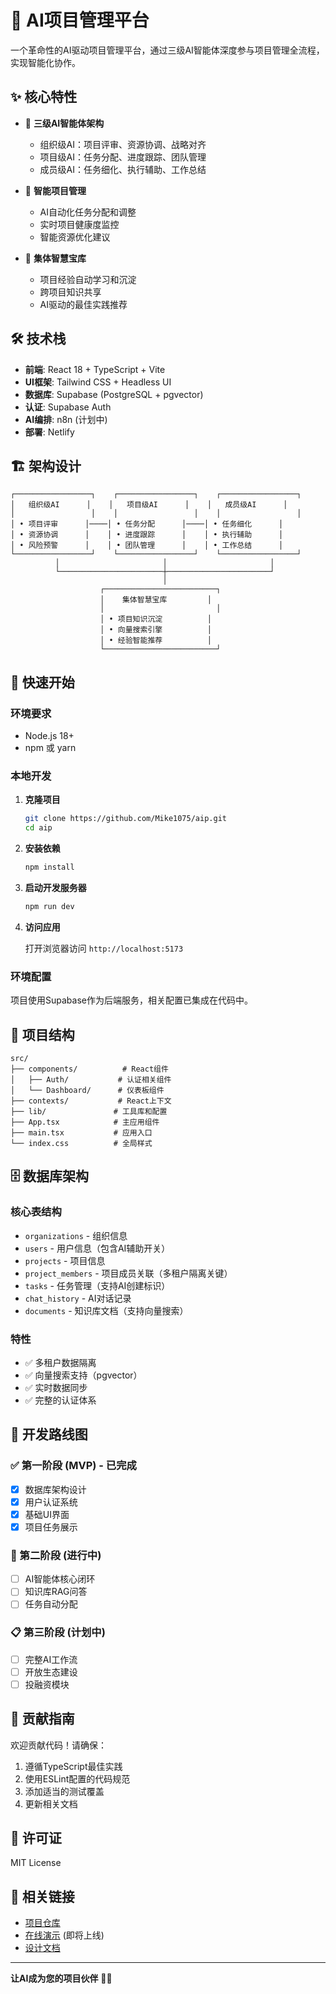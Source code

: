 # 🤖 AI项目管理平台

一个革命性的AI驱动项目管理平台，通过三级AI智能体深度参与项目管理全流程，实现智能化协作。

## ✨ 核心特性

- 🎯 **三级AI智能体架构**
  - 组织级AI：项目评审、资源协调、战略对齐
  - 项目级AI：任务分配、进度跟踪、团队管理
  - 成员级AI：任务细化、执行辅助、工作总结

- 🚀 **智能项目管理**
  - AI自动化任务分配和调整
  - 实时项目健康度监控
  - 智能资源优化建议

- 🧠 **集体智慧宝库**
  - 项目经验自动学习和沉淀
  - 跨项目知识共享
  - AI驱动的最佳实践推荐

## 🛠️ 技术栈

- **前端**: React 18 + TypeScript + Vite
- **UI框架**: Tailwind CSS + Headless UI
- **数据库**: Supabase (PostgreSQL + pgvector)
- **认证**: Supabase Auth
- **AI编排**: n8n (计划中)
- **部署**: Netlify

## 🏗️ 架构设计

```
┌─────────────────┐    ┌─────────────────┐    ┌─────────────────┐
│   组织级AI      │    │   项目级AI      │    │   成员级AI      │
│                 │    │                 │    │                 │
│ • 项目评审      │────│ • 任务分配      │────│ • 任务细化      │
│ • 资源协调      │    │ • 进度跟踪      │    │ • 执行辅助      │
│ • 风险预警      │    │ • 团队管理      │    │ • 工作总结      │
└─────────────────┘    └─────────────────┘    └─────────────────┘
          │                       │                       │
          └───────────────────────┼───────────────────────┘
                                  │
                    ┌─────────────────────────┐
                    │    集体智慧宝库         │
                    │                         │
                    │ • 项目知识沉淀          │
                    │ • 向量搜索引擎          │
                    │ • 经验智能推荐          │
                    └─────────────────────────┘
```

## 🚀 快速开始

### 环境要求

- Node.js 18+
- npm 或 yarn

### 本地开发

1. **克隆项目**
   ```bash
   git clone https://github.com/Mike1075/aip.git
   cd aip
   ```

2. **安装依赖**
   ```bash
   npm install
   ```

3. **启动开发服务器**
   ```bash
   npm run dev
   ```

4. **访问应用**
   
   打开浏览器访问 `http://localhost:5173`

### 环境配置

项目使用Supabase作为后端服务，相关配置已集成在代码中。

## 📁 项目结构

```
src/
├── components/          # React组件
│   ├── Auth/           # 认证相关组件
│   └── Dashboard/      # 仪表板组件
├── contexts/           # React上下文
├── lib/               # 工具库和配置
├── App.tsx            # 主应用组件
├── main.tsx           # 应用入口
└── index.css          # 全局样式
```

## 🗄️ 数据库架构

### 核心表结构

- `organizations` - 组织信息
- `users` - 用户信息（包含AI辅助开关）
- `projects` - 项目信息
- `project_members` - 项目成员关联（多租户隔离关键）
- `tasks` - 任务管理（支持AI创建标识）
- `chat_history` - AI对话记录
- `documents` - 知识库文档（支持向量搜索）

### 特性

- ✅ 多租户数据隔离
- ✅ 向量搜索支持（pgvector）
- ✅ 实时数据同步
- ✅ 完整的认证体系

## 🚀 开发路线图

### ✅ 第一阶段 (MVP) - 已完成
- [x] 数据库架构设计
- [x] 用户认证系统
- [x] 基础UI界面
- [x] 项目任务展示

### 🔄 第二阶段 (进行中)
- [ ] AI智能体核心闭环
- [ ] 知识库RAG问答
- [ ] 任务自动分配

### 📋 第三阶段 (计划中)
- [ ] 完整AI工作流
- [ ] 开放生态建设
- [ ] 投融资模块

## 🤝 贡献指南

欢迎贡献代码！请确保：

1. 遵循TypeScript最佳实践
2. 使用ESLint配置的代码规范
3. 添加适当的测试覆盖
4. 更新相关文档

## 📄 许可证

MIT License

## 🔗 相关链接

- [项目仓库](https://github.com/Mike1075/aip)
- [在线演示](https://aip-ai-project.netlify.app) (即将上线)
- [设计文档](./AI驱动的软件项目管理平台：详细设计方案.md)

---

**让AI成为您的项目伙伴** 🤖✨ 